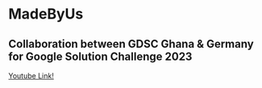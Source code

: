 # MadeByUs

## Collaboration between GDSC Ghana & Germany for Google Solution Challenge 2023

[Youtube Link!](https://www.youtube.com/watch?v=https://youtu.be/06cSb6E6jhw)



